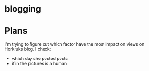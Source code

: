 # blogging

# Plans 
I'm trying to figure out which factor have the most impact on views on Horkruks blog. 
I check:
- which day she posted posts
- if in the pictures is a human 
